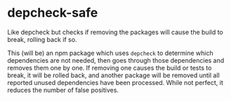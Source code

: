 # depcheck-safe
Like depcheck but checks if removing the packages will cause the build to break, rolling back if so.

This (will be) an npm package which uses `depcheck` to determine which dependencies are not needed, then goes through those dependencies and removes them one by one. If removing one causes the build or tests to break, it will be rolled back, and another package will be removed until all reported unused dependencies have been processed. While not perfect, it reduces the number of false positives.

